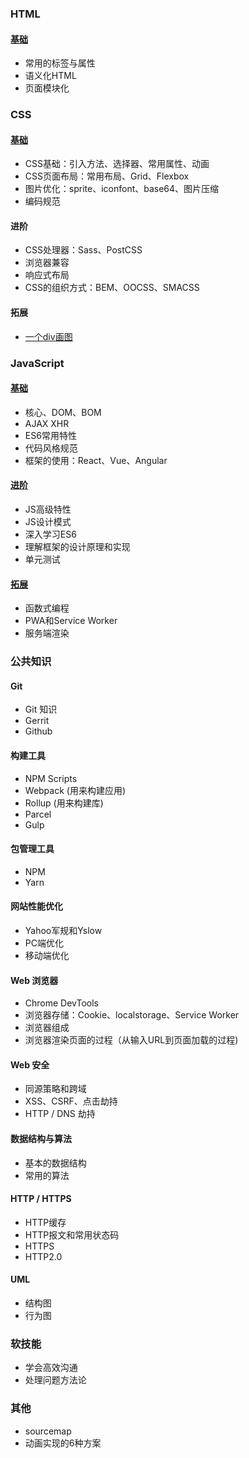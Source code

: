 ### HTML

#### [ 基础](curated-tutorial/basic-html.md)

+ 常用的标签与属性
+ 语义化HTML
+ 页面模块化

### CSS

#### [基础](curated-tutorial/basic-css.md)

+ CSS基础：引入方法、选择器、常用属性、动画
+ CSS页面布局：常用布局、Grid、Flexbox
+ 图片优化：sprite、iconfont、base64、图片压缩
+ 编码规范

#### 进阶

+ CSS处理器：Sass、PostCSS
+ 浏览器兼容
+ 响应式布局
+ CSS的组织方式：BEM、OOCSS、SMACSS

#### 拓展

+ [一个div画图](https://a.singlediv.com/)

### JavaScript

#### [基础](curated-tutorial/basic-javascript.md)

+ 核心、DOM、BOM
+ AJAX XHR
+ ES6常用特性
+ 代码风格规范
+ 框架的使用：React、Vue、Angular

#### [进阶](curated-tutorial/advanced-javascript.md)

+ JS高级特性
+ JS设计模式
+ 深入学习ES6
+ 理解框架的设计原理和实现
+ 单元测试

#### [拓展](curated-tutorial/expanded-javascript.md)

+ 函数式编程
+ PWA和Service Worker
+ 服务端渲染

### 公共知识

#### Git

+ Git 知识
+ Gerrit
+ Github

#### 构建工具

+ NPM Scripts
+ Webpack (用来构建应用)
+ Rollup (用来构建库)
+ Parcel
+ Gulp
    
#### 包管理工具

+ NPM
+ Yarn
    
#### 网站性能优化

+ Yahoo军规和Yslow
+ PC端优化
+ 移动端优化

#### Web 浏览器

+ Chrome DevTools
+ 浏览器存储：Cookie、localstorage、Service Worker
+ 浏览器组成
+ 浏览器渲染页面的过程（从输入URL到页面加载的过程)

#### Web 安全

+ 同源策略和跨域
+ XSS、CSRF、点击劫持
+ HTTP / DNS 劫持

#### 数据结构与算法

+ 基本的数据结构
+ 常用的算法

#### HTTP / HTTPS

+ HTTP缓存
+ HTTP报文和常用状态码
+ HTTPS
+ HTTP2.0

#### UML

+ 结构图
+ 行为图

### 软技能

+ 学会高效沟通
+ 处理问题方法论

### 其他

+ sourcemap
+ 动画实现的6种方案
